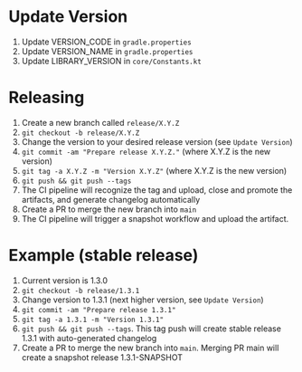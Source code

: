 Update Version
=========
1. Update VERSION_CODE in `gradle.properties`
2. Update VERSION_NAME in `gradle.properties`
3. Update LIBRARY_VERSION in `core/Constants.kt`

Releasing
=========

1. Create a new branch called `release/X.Y.Z`
2. `git checkout -b release/X.Y.Z`
3. Change the version to your desired release version (see `Update Version`)
4. `git commit -am "Prepare release X.Y.Z."` (where X.Y.Z is the new version)
5. `git tag -a X.Y.Z -m "Version X.Y.Z"` (where X.Y.Z is the new version)
6. `git push && git push --tags`
7. The CI pipeline will recognize the tag and upload, close and promote the artifacts, and generate changelog automatically
8. Create a PR to merge the new branch into `main`
9. The CI pipeline will trigger a snapshot workflow and upload the artifact.

Example (stable release)
========
1. Current version is 1.3.0
2. `git checkout -b release/1.3.1`
3. Change version to 1.3.1 (next higher version, see `Update Version`)
4. `git commit -am "Prepare release 1.3.1"`
5. `git tag -a 1.3.1 -m "Version 1.3.1"`
6. `git push && git push --tags`. This tag push will create stable release 1.3.1 with auto-generated changelog
8. Create a PR to merge the new branch into `main`. Merging PR main will create a snapshot release 1.3.1-SNAPSHOT